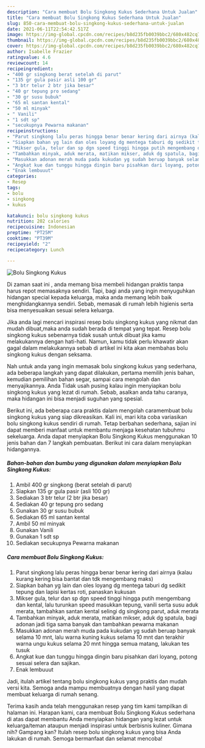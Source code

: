 ```yaml
---
description: "Cara membuat Bolu Singkong Kukus Sederhana Untuk Jualan"
title: "Cara membuat Bolu Singkong Kukus Sederhana Untuk Jualan"
slug: 850-cara-membuat-bolu-singkong-kukus-sederhana-untuk-jualan
date: 2021-06-11T22:54:42.517Z
image: https://img-global.cpcdn.com/recipes/b8d235fb0039bbc2/680x482cq70/bolu-singkong-kukus-foto-resep-utama.jpg
thumbnail: https://img-global.cpcdn.com/recipes/b8d235fb0039bbc2/680x482cq70/bolu-singkong-kukus-foto-resep-utama.jpg
cover: https://img-global.cpcdn.com/recipes/b8d235fb0039bbc2/680x482cq70/bolu-singkong-kukus-foto-resep-utama.jpg
author: Isabelle Frazier
ratingvalue: 4.6
reviewcount: 14
recipeingredient:
- "400 gr singkong berat setelah di parut"
- "135 gr gula pasir asli 100 gr"
- "3 btr telur 2 btr jika besar"
- "40 gr tepung pro sedang"
- "30 gr susu bubuk"
- "65 ml santan kental"
- "50 ml minyak"
- " Vanili"
- "1 sdt sp"
- "secukupnya Pewarna makanan"
recipeinstructions:
- "Parut singkong lalu peras hingga benar benar kering dari airnya (kalau kurang kering bisa bantat dan tdk mengembang maks)"
- "Siapkan bahan yg lain dan oles loyang dg mentega taburi dg sedikit tepung dan lapisi kertas roti, panaskan kukusan"
- "Mikser gula, telur dan sp dgn speed tinggi hingga putih mengembang dan kental, lalu turunkan speed masukkan tepung, vanili serta susu aduk merata, tambahkan santan kental selingi dg singkong parut, aduk merata"
- "Tambahkan minyak, aduk merata, matikan mikser, aduk dg spatula, bagi adonan jadi tiga sama banyak dan tambahkan pewarna makanan"
- "Masukkan adonan merah muda pada kukudan yg sudah beruap banyak selama 10 mnt, lalu warna kuning kukus selama 10 mnt dan terakhir warna ungu kukus selama 20 mnt hingga semua matang, lakukan tes tusuk"
- "Angkat kue dan tunggu hingga dingin baru pisahkan dari loyang, potong sesuai selera dan sajikan."
- "Enak lembuuut"
categories:
- Resep
tags:
- bolu
- singkong
- kukus

katakunci: bolu singkong kukus 
nutrition: 202 calories
recipecuisine: Indonesian
preptime: "PT25M"
cooktime: "PT39M"
recipeyield: "2"
recipecategory: Lunch

---
```



![Bolu Singkong Kukus](https://img-global.cpcdn.com/recipes/b8d235fb0039bbc2/680x482cq70/bolu-singkong-kukus-foto-resep-utama.jpg)

Di zaman  saat ini , anda memang bisa membeli hidangan praktis tanpa harus repot memasaknya sendiri. Tapi, bagi anda yang ingin menyuguhkan hidangan special kepada keluarga, maka anda memang lebih baik menghidangkannya sendiri. Sebab, memasak di rumah lebih higienis serta bisa menyesuaikan sesuai selera keluarga.

Jika anda lagi mencari inspirasi resep bolu singkong kukus yang nikmat dan mudah dibuat,maka anda sudah berada di tempat yang tepat. Resep bolu singkong kukus  sebenarnya tidak susah untuk dibuat jika kamu melakukannya dengan hati-hati. Namun, kamu tidak perlu khawatir akan gagal dalam melakukannya 
sebab di artikel ini kita akan membahas bolu singkong kukus dengan seksama.  



Nah untuk anda yang ingin memasak bolu singkong kukus yang sederhana, ada beberapa langkah yang dapat dilakukan, pertama memilih jenis bahan, kemudian pemilihan bahan segar, sampai cara mengolah dan menyajikannya. Anda Tidak usah pusing kalau ingin menyiapkan bolu singkong kukus yang lezat di rumah. Sebab, asalkan anda  tahu caranya, maka hidangan ini bisa menjadi suguhan yang spesial.

Berikut ini, ada beberapa cara praktis  dalam mengolah caramembuat bolu singkong kukus yang siap dikreasikan. Kali ini, mari kita coba variasikan bolu singkong kukus sendiri di rumah. Tetap berbahan sederhana, sajian ini dapat memberi manfaat untuk membantu menjaga kesehatan tubuhmu sekeluarga. Anda dapat menyiapkan Bolu Singkong Kukus menggunakan 10 jenis bahan dan 7 langkah pembuatan. Berikut ini cara dalam menyiapkan hidangannya.

<!--inarticleads1-->

##### Bahan-bahan dan bumbu yang digunakan dalam menyiapkan Bolu Singkong Kukus:

1. Ambil 400 gr singkong (berat setelah di parut)
1. Siapkan 135 gr gula pasir (asli 100 gr)
1. Sediakan 3 btr telur (2 btr jika besar)
1. Sediakan 40 gr tepung pro sedang
1. Gunakan 30 gr susu bubuk
1. Sediakan 65 ml santan kental
1. Ambil 50 ml minyak
1. Gunakan  Vanili
1. Gunakan 1 sdt sp
1. Sediakan secukupnya Pewarna makanan




<!--inarticleads2-->

##### Cara membuat Bolu Singkong Kukus:

1. Parut singkong lalu peras hingga benar benar kering dari airnya (kalau kurang kering bisa bantat dan tdk mengembang maks)
1. Siapkan bahan yg lain dan oles loyang dg mentega taburi dg sedikit tepung dan lapisi kertas roti, panaskan kukusan
1. Mikser gula, telur dan sp dgn speed tinggi hingga putih mengembang dan kental, lalu turunkan speed masukkan tepung, vanili serta susu aduk merata, tambahkan santan kental selingi dg singkong parut, aduk merata
1. Tambahkan minyak, aduk merata, matikan mikser, aduk dg spatula, bagi adonan jadi tiga sama banyak dan tambahkan pewarna makanan
1. Masukkan adonan merah muda pada kukudan yg sudah beruap banyak selama 10 mnt, lalu warna kuning kukus selama 10 mnt dan terakhir warna ungu kukus selama 20 mnt hingga semua matang, lakukan tes tusuk
1. Angkat kue dan tunggu hingga dingin baru pisahkan dari loyang, potong sesuai selera dan sajikan.
1. Enak lembuuut




Jadi, itulah artikel tentang  bolu singkong kukus  yang praktis dan mudah versi kita. Semoga anda mampu membuatnya dengan hasil yang dapat membuat keluarga di rumah senang. 

Terima kasih anda telah menggunakan resep yang tim kami tampilkan di halaman ini. Harapan kami, cara membuat  Bolu Singkong Kukus sederhana di atas dapat membantu Anda menyiapkan hidangan yang lezat untuk keluarga/teman ataupun menjadi inspirasi untuk berbisnis kuliner. Gimana nih? Gampang kan? Itulah resep bolu singkong kukus yang bisa Anda lakukan di rumah. Semoga bermanfaat dan selamat mencoba!

